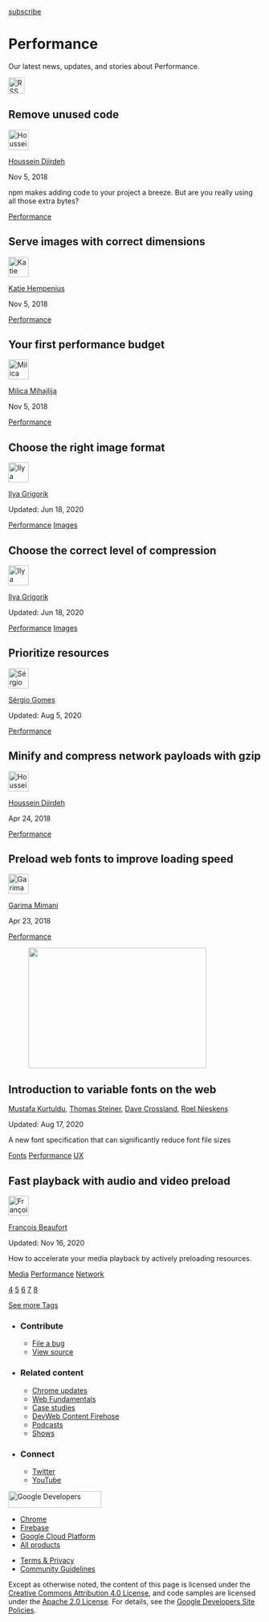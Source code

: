 <a href="/newsletter/" class="gc-analytics-event w-actions__fab w-actions__fab--subscribe"><span>subscribe</span></a>

# Performance

Our latest news, updates, and stories about Performance.

<a href="/tags/performance/feed.xml" class="w-tags-page__rss"><img src="/images/icons/rss.svg" alt="RSS Feed" width="32" height="32" /></a>

<a href="/remove-unused-code/" class="w-card-base__link"></a>

## Remove unused code

[<img src="https://web-dev.imgix.net/image/admin/BibySYHD7JweNcHZCCOe.jpg?auto=format&amp;fit=crop&amp;h=40&amp;w=40" alt="Houssein Djirdeh" class="w-author__image w-author__image--small" sizes="(min-width: 40px) 40px, calc(100vw - 48px)" srcset="https://web-dev.imgix.net/image/admin/BibySYHD7JweNcHZCCOe.jpg?fit=crop&amp;h=40&amp;w=40&amp;auto=format&amp;dpr=1&amp;q=75, https://web-dev.imgix.net/image/admin/BibySYHD7JweNcHZCCOe.jpg?fit=crop&amp;h=40&amp;w=40&amp;auto=format&amp;dpr=2&amp;q=50 2x, https://web-dev.imgix.net/image/admin/BibySYHD7JweNcHZCCOe.jpg?fit=crop&amp;h=40&amp;w=40&amp;auto=format&amp;dpr=3&amp;q=35 3x, https://web-dev.imgix.net/image/admin/BibySYHD7JweNcHZCCOe.jpg?fit=crop&amp;h=40&amp;w=40&amp;auto=format&amp;dpr=4&amp;q=23 4x, https://web-dev.imgix.net/image/admin/BibySYHD7JweNcHZCCOe.jpg?fit=crop&amp;h=40&amp;w=40&amp;auto=format&amp;dpr=5&amp;q=20 5x" width="40" height="40" />](/authors/houssein/)

<span class="w-author__name"><a href="/authors/houssein/" class="w-author__name-link">Houssein Djirdeh</a></span>

Nov 5, 2018

<a href="/remove-unused-code/" class="w-card-base__link"></a>

npm makes adding code to your project a breeze. But are you really using all those extra bytes?

<a href="/tags/performance/" class="w-chip">Performance</a>

<a href="/serve-images-with-correct-dimensions/" class="w-card-base__link"></a>

## Serve images with correct dimensions

[<img src="https://web-dev.imgix.net/image/admin/fZo7BJGec2MNRt6cWpeh.jpg?auto=format&amp;fit=crop&amp;h=40&amp;w=40" alt="Katie Hempenius" class="w-author__image w-author__image--small" sizes="(min-width: 40px) 40px, calc(100vw - 48px)" srcset="https://web-dev.imgix.net/image/admin/fZo7BJGec2MNRt6cWpeh.jpg?fit=crop&amp;h=40&amp;w=40&amp;auto=format&amp;dpr=1&amp;q=75, https://web-dev.imgix.net/image/admin/fZo7BJGec2MNRt6cWpeh.jpg?fit=crop&amp;h=40&amp;w=40&amp;auto=format&amp;dpr=2&amp;q=50 2x, https://web-dev.imgix.net/image/admin/fZo7BJGec2MNRt6cWpeh.jpg?fit=crop&amp;h=40&amp;w=40&amp;auto=format&amp;dpr=3&amp;q=35 3x, https://web-dev.imgix.net/image/admin/fZo7BJGec2MNRt6cWpeh.jpg?fit=crop&amp;h=40&amp;w=40&amp;auto=format&amp;dpr=4&amp;q=23 4x, https://web-dev.imgix.net/image/admin/fZo7BJGec2MNRt6cWpeh.jpg?fit=crop&amp;h=40&amp;w=40&amp;auto=format&amp;dpr=5&amp;q=20 5x" width="40" height="40" />](/authors/katiehempenius/)

<span class="w-author__name"><a href="/authors/katiehempenius/" class="w-author__name-link">Katie Hempenius</a></span>

Nov 5, 2018

<a href="/tags/performance/" class="w-chip">Performance</a>

<a href="/your-first-performance-budget/" class="w-card-base__link"></a>

## Your first performance budget

[<img src="https://web-dev.imgix.net/image/admin/WkMOiDtaDgiAA2YkRZ5H.jpg?auto=format&amp;fit=crop&amp;h=40&amp;w=40" alt="Milica Mihajlija" class="w-author__image w-author__image--small" sizes="(min-width: 40px) 40px, calc(100vw - 48px)" srcset="https://web-dev.imgix.net/image/admin/WkMOiDtaDgiAA2YkRZ5H.jpg?fit=crop&amp;h=40&amp;w=40&amp;auto=format&amp;dpr=1&amp;q=75, https://web-dev.imgix.net/image/admin/WkMOiDtaDgiAA2YkRZ5H.jpg?fit=crop&amp;h=40&amp;w=40&amp;auto=format&amp;dpr=2&amp;q=50 2x, https://web-dev.imgix.net/image/admin/WkMOiDtaDgiAA2YkRZ5H.jpg?fit=crop&amp;h=40&amp;w=40&amp;auto=format&amp;dpr=3&amp;q=35 3x, https://web-dev.imgix.net/image/admin/WkMOiDtaDgiAA2YkRZ5H.jpg?fit=crop&amp;h=40&amp;w=40&amp;auto=format&amp;dpr=4&amp;q=23 4x, https://web-dev.imgix.net/image/admin/WkMOiDtaDgiAA2YkRZ5H.jpg?fit=crop&amp;h=40&amp;w=40&amp;auto=format&amp;dpr=5&amp;q=20 5x" width="40" height="40" />](/authors/mihajlija/)

<span class="w-author__name"><a href="/authors/mihajlija/" class="w-author__name-link">Milica Mihajlija</a></span>

Nov 5, 2018

<a href="/tags/performance/" class="w-chip">Performance</a>

<a href="/choose-the-right-image-format/" class="w-card-base__link"></a>

## Choose the right image format

[<img src="https://web-dev.imgix.net/image/admin/ZkKPT8vEyGOWvy60ML7R.jpg?auto=format&amp;fit=crop&amp;h=40&amp;w=40" alt="Ilya Grigorik" class="w-author__image w-author__image--small" sizes="(min-width: 40px) 40px, calc(100vw - 48px)" srcset="https://web-dev.imgix.net/image/admin/ZkKPT8vEyGOWvy60ML7R.jpg?fit=crop&amp;h=40&amp;w=40&amp;auto=format&amp;dpr=1&amp;q=75, https://web-dev.imgix.net/image/admin/ZkKPT8vEyGOWvy60ML7R.jpg?fit=crop&amp;h=40&amp;w=40&amp;auto=format&amp;dpr=2&amp;q=50 2x, https://web-dev.imgix.net/image/admin/ZkKPT8vEyGOWvy60ML7R.jpg?fit=crop&amp;h=40&amp;w=40&amp;auto=format&amp;dpr=3&amp;q=35 3x, https://web-dev.imgix.net/image/admin/ZkKPT8vEyGOWvy60ML7R.jpg?fit=crop&amp;h=40&amp;w=40&amp;auto=format&amp;dpr=4&amp;q=23 4x, https://web-dev.imgix.net/image/admin/ZkKPT8vEyGOWvy60ML7R.jpg?fit=crop&amp;h=40&amp;w=40&amp;auto=format&amp;dpr=5&amp;q=20 5x" width="40" height="40" />](/authors/ilyagrigorik/)

<span class="w-author__name"><a href="/authors/ilyagrigorik/" class="w-author__name-link">Ilya Grigorik</a></span>

Updated: Jun 18, 2020

<a href="/tags/performance/" class="w-chip">Performance</a> <a href="/tags/images/" class="w-chip">Images</a>

<a href="/compress-images/" class="w-card-base__link"></a>

## Choose the correct level of compression

[<img src="https://web-dev.imgix.net/image/admin/ZkKPT8vEyGOWvy60ML7R.jpg?auto=format&amp;fit=crop&amp;h=40&amp;w=40" alt="Ilya Grigorik" class="w-author__image w-author__image--small" sizes="(min-width: 40px) 40px, calc(100vw - 48px)" srcset="https://web-dev.imgix.net/image/admin/ZkKPT8vEyGOWvy60ML7R.jpg?fit=crop&amp;h=40&amp;w=40&amp;auto=format&amp;dpr=1&amp;q=75, https://web-dev.imgix.net/image/admin/ZkKPT8vEyGOWvy60ML7R.jpg?fit=crop&amp;h=40&amp;w=40&amp;auto=format&amp;dpr=2&amp;q=50 2x, https://web-dev.imgix.net/image/admin/ZkKPT8vEyGOWvy60ML7R.jpg?fit=crop&amp;h=40&amp;w=40&amp;auto=format&amp;dpr=3&amp;q=35 3x, https://web-dev.imgix.net/image/admin/ZkKPT8vEyGOWvy60ML7R.jpg?fit=crop&amp;h=40&amp;w=40&amp;auto=format&amp;dpr=4&amp;q=23 4x, https://web-dev.imgix.net/image/admin/ZkKPT8vEyGOWvy60ML7R.jpg?fit=crop&amp;h=40&amp;w=40&amp;auto=format&amp;dpr=5&amp;q=20 5x" width="40" height="40" />](/authors/ilyagrigorik/)

<span class="w-author__name"><a href="/authors/ilyagrigorik/" class="w-author__name-link">Ilya Grigorik</a></span>

Updated: Jun 18, 2020

<a href="/tags/performance/" class="w-chip">Performance</a> <a href="/tags/images/" class="w-chip">Images</a>

<a href="/prioritize-resources/" class="w-card-base__link"></a>

## Prioritize resources

[<img src="https://web-dev.imgix.net/image/admin/qexUlvBmj0edRQSlsdGL.jpg?auto=format&amp;fit=crop&amp;h=40&amp;w=40" alt="Sérgio Gomes" class="w-author__image w-author__image--small" sizes="(min-width: 40px) 40px, calc(100vw - 48px)" srcset="https://web-dev.imgix.net/image/admin/qexUlvBmj0edRQSlsdGL.jpg?fit=crop&amp;h=40&amp;w=40&amp;auto=format&amp;dpr=1&amp;q=75, https://web-dev.imgix.net/image/admin/qexUlvBmj0edRQSlsdGL.jpg?fit=crop&amp;h=40&amp;w=40&amp;auto=format&amp;dpr=2&amp;q=50 2x, https://web-dev.imgix.net/image/admin/qexUlvBmj0edRQSlsdGL.jpg?fit=crop&amp;h=40&amp;w=40&amp;auto=format&amp;dpr=3&amp;q=35 3x, https://web-dev.imgix.net/image/admin/qexUlvBmj0edRQSlsdGL.jpg?fit=crop&amp;h=40&amp;w=40&amp;auto=format&amp;dpr=4&amp;q=23 4x, https://web-dev.imgix.net/image/admin/qexUlvBmj0edRQSlsdGL.jpg?fit=crop&amp;h=40&amp;w=40&amp;auto=format&amp;dpr=5&amp;q=20 5x" width="40" height="40" />](/authors/sgomes/)

<span class="w-author__name"><a href="/authors/sgomes/" class="w-author__name-link">Sérgio Gomes</a></span>

Updated: Aug 5, 2020

<a href="/tags/performance/" class="w-chip">Performance</a>

<a href="/codelab-text-compression/" class="w-card-base__link"></a>

## Minify and compress network payloads with gzip

[<img src="https://web-dev.imgix.net/image/admin/BibySYHD7JweNcHZCCOe.jpg?auto=format&amp;fit=crop&amp;h=40&amp;w=40" alt="Houssein Djirdeh" class="w-author__image w-author__image--small" sizes="(min-width: 40px) 40px, calc(100vw - 48px)" srcset="https://web-dev.imgix.net/image/admin/BibySYHD7JweNcHZCCOe.jpg?fit=crop&amp;h=40&amp;w=40&amp;auto=format&amp;dpr=1&amp;q=75, https://web-dev.imgix.net/image/admin/BibySYHD7JweNcHZCCOe.jpg?fit=crop&amp;h=40&amp;w=40&amp;auto=format&amp;dpr=2&amp;q=50 2x, https://web-dev.imgix.net/image/admin/BibySYHD7JweNcHZCCOe.jpg?fit=crop&amp;h=40&amp;w=40&amp;auto=format&amp;dpr=3&amp;q=35 3x, https://web-dev.imgix.net/image/admin/BibySYHD7JweNcHZCCOe.jpg?fit=crop&amp;h=40&amp;w=40&amp;auto=format&amp;dpr=4&amp;q=23 4x, https://web-dev.imgix.net/image/admin/BibySYHD7JweNcHZCCOe.jpg?fit=crop&amp;h=40&amp;w=40&amp;auto=format&amp;dpr=5&amp;q=20 5x" width="40" height="40" />](/authors/houssein/)

<span class="w-author__name"><a href="/authors/houssein/" class="w-author__name-link">Houssein Djirdeh</a></span>

Apr 24, 2018

<a href="/tags/performance/" class="w-chip">Performance</a>

<a href="/codelab-preload-web-fonts/" class="w-card-base__link"></a>

## Preload web fonts to improve loading speed

[<img src="https://web-dev.imgix.net/image/admin/obrDCmQVA55Oc4bBX5ek.jpg?auto=format&amp;fit=crop&amp;h=40&amp;w=40" alt="Garima Mimani" class="w-author__image w-author__image--small" sizes="(min-width: 40px) 40px, calc(100vw - 48px)" srcset="https://web-dev.imgix.net/image/admin/obrDCmQVA55Oc4bBX5ek.jpg?fit=crop&amp;h=40&amp;w=40&amp;auto=format&amp;dpr=1&amp;q=75, https://web-dev.imgix.net/image/admin/obrDCmQVA55Oc4bBX5ek.jpg?fit=crop&amp;h=40&amp;w=40&amp;auto=format&amp;dpr=2&amp;q=50 2x, https://web-dev.imgix.net/image/admin/obrDCmQVA55Oc4bBX5ek.jpg?fit=crop&amp;h=40&amp;w=40&amp;auto=format&amp;dpr=3&amp;q=35 3x, https://web-dev.imgix.net/image/admin/obrDCmQVA55Oc4bBX5ek.jpg?fit=crop&amp;h=40&amp;w=40&amp;auto=format&amp;dpr=4&amp;q=23 4x, https://web-dev.imgix.net/image/admin/obrDCmQVA55Oc4bBX5ek.jpg?fit=crop&amp;h=40&amp;w=40&amp;auto=format&amp;dpr=5&amp;q=20 5x" width="40" height="40" />](/authors/gmimani/)

<span class="w-author__name"><a href="/authors/gmimani/" class="w-author__name-link">Garima Mimani</a></span>

Apr 23, 2018

<a href="/tags/performance/" class="w-chip">Performance</a>

<a href="/variable-fonts/" class="w-card-base__link"></a>

<figure><img src="https://web-dev.imgix.net/image/admin/SHy7jOlEVPU1lsyfgvlG.jpg?auto=format&amp;fit=crop&amp;h=240&amp;w=354" class="w-card-base__image" sizes="(min-width: 354px) 354px, calc(100vw - 48px)" srcset="https://web-dev.imgix.net/image/admin/SHy7jOlEVPU1lsyfgvlG.jpg?fit=crop&amp;h=240&amp;w=354&amp;auto=format&amp;dpr=1&amp;q=75, https://web-dev.imgix.net/image/admin/SHy7jOlEVPU1lsyfgvlG.jpg?fit=crop&amp;h=240&amp;w=354&amp;auto=format&amp;dpr=2&amp;q=50 2x, https://web-dev.imgix.net/image/admin/SHy7jOlEVPU1lsyfgvlG.jpg?fit=crop&amp;h=240&amp;w=354&amp;auto=format&amp;dpr=3&amp;q=35 3x, https://web-dev.imgix.net/image/admin/SHy7jOlEVPU1lsyfgvlG.jpg?fit=crop&amp;h=240&amp;w=354&amp;auto=format&amp;dpr=4&amp;q=23 4x, https://web-dev.imgix.net/image/admin/SHy7jOlEVPU1lsyfgvlG.jpg?fit=crop&amp;h=240&amp;w=354&amp;auto=format&amp;dpr=5&amp;q=20 5x" width="354" height="240" /></figure>

<a href="/variable-fonts/" class="w-card-base__link"></a>

## Introduction to variable fonts on the web

<span class="w-author__name"><a href="/authors/mustafakurtuldu/" class="w-author__name-link">Mustafa Kurtuldu</a>, <a href="/authors/thomassteiner/" class="w-author__name-link">Thomas Steiner</a>, <a href="/authors/dcrossland/" class="w-author__name-link">Dave Crossland</a>, <a href="/authors/roeln/" class="w-author__name-link">Roel Nieskens</a></span>

Updated: Aug 17, 2020

<a href="/variable-fonts/" class="w-card-base__link"></a>

A new font specification that can significantly reduce font file sizes

<a href="/tags/fonts/" class="w-chip">Fonts</a> <a href="/tags/performance/" class="w-chip">Performance</a> <a href="/tags/ux/" class="w-chip">UX</a>

<a href="/fast-playback-with-preload/" class="w-card-base__link"></a>

## Fast playback with audio and video preload

[<img src="https://web-dev.imgix.net/image/admin/mXjY3z3JmrispGtu9yn6.jpg?auto=format&amp;fit=crop&amp;h=40&amp;w=40" alt="François Beaufort" class="w-author__image w-author__image--small" sizes="(min-width: 40px) 40px, calc(100vw - 48px)" srcset="https://web-dev.imgix.net/image/admin/mXjY3z3JmrispGtu9yn6.jpg?fit=crop&amp;h=40&amp;w=40&amp;auto=format&amp;dpr=1&amp;q=75, https://web-dev.imgix.net/image/admin/mXjY3z3JmrispGtu9yn6.jpg?fit=crop&amp;h=40&amp;w=40&amp;auto=format&amp;dpr=2&amp;q=50 2x, https://web-dev.imgix.net/image/admin/mXjY3z3JmrispGtu9yn6.jpg?fit=crop&amp;h=40&amp;w=40&amp;auto=format&amp;dpr=3&amp;q=35 3x, https://web-dev.imgix.net/image/admin/mXjY3z3JmrispGtu9yn6.jpg?fit=crop&amp;h=40&amp;w=40&amp;auto=format&amp;dpr=4&amp;q=23 4x, https://web-dev.imgix.net/image/admin/mXjY3z3JmrispGtu9yn6.jpg?fit=crop&amp;h=40&amp;w=40&amp;auto=format&amp;dpr=5&amp;q=20 5x" width="40" height="40" />](/authors/beaufortfrancois/)

<span class="w-author__name"><a href="/authors/beaufortfrancois/" class="w-author__name-link">François Beaufort</a></span>

Updated: Nov 16, 2020

<a href="/fast-playback-with-preload/" class="w-card-base__link"></a>

How to accelerate your media playback by actively preloading resources.

<a href="/tags/media/" class="w-chip">Media</a> <a href="/tags/performance/" class="w-chip">Performance</a> <a href="/tags/network/" class="w-chip">Network</a>

<a href="/tags/performance/" class="w-pagination__link w-pagination__arrow w-pagination__arrow--first"></a> <a href="/tags/performance/7" class="w-pagination__link w-pagination__arrow w-pagination__arrow--previous"></a> <a href="/tags/performance/4" class="w-pagination__link">4</a> <a href="/tags/performance/5" class="w-pagination__link">5</a> <a href="/tags/performance/6" class="w-pagination__link">6</a> <a href="/tags/performance/7" class="w-pagination__link">7</a> <a href="/tags/performance/8" class="w-pagination__link w-pagination__link--active">8</a>

<a href="/tags" class="w-button">See more Tags</a>

- ### Contribute

  - <a href="https://github.com/GoogleChrome/web.dev/issues/new?assignees=&amp;labels=bug&amp;template=bug_report.md&amp;title=" class="w-footer__linkbox-link">File a bug</a>
  - <a href="https://github.com/googlechrome/web.dev" class="w-footer__linkbox-link">View source</a>

- ### Related content

  - <a href="https://blog.chromium.org/" class="w-footer__linkbox-link">Chrome updates</a>
  - <a href="https://developers.google.com/web/" class="w-footer__linkbox-link">Web Fundamentals</a>
  - <a href="https://developers.google.com/web/showcase/" class="w-footer__linkbox-link">Case studies</a>
  - <a href="https://devwebfeed.appspot.com/" class="w-footer__linkbox-link">DevWeb Content Firehose</a>
  - <a href="/podcasts/" class="w-footer__linkbox-link">Podcasts</a>
  - <a href="/shows/" class="w-footer__linkbox-link">Shows</a>

- ### Connect

  - <a href="https://www.twitter.com/ChromiumDev" class="w-footer__linkbox-link">Twitter</a>
  - <a href="https://www.youtube.com/user/ChromeDevelopers" class="w-footer__linkbox-link">YouTube</a>

<a href="https://developers.google.com/" class="w-footer__utility-logo-link"><img src="/images/lockup-color.png" alt="Google Developers" class="w-footer__utility-logo" width="185" height="33" /></a>

- <a href="https://developer.chrome.com/" class="w-footer__utility-link">Chrome</a>
- <a href="https://firebase.google.com/" class="w-footer__utility-link">Firebase</a>
- <a href="https://cloud.google.com/" class="w-footer__utility-link">Google Cloud Platform</a>
- <a href="https://developers.google.com/products" class="w-footer__utility-link">All products</a>

<!-- -->

- <a href="https://policies.google.com/" class="w-footer__utility-link">Terms &amp; Privacy</a>
- <a href="/community-guidelines/" class="w-footer__utility-link">Community Guidelines</a>

Except as otherwise noted, the content of this page is licensed under the [Creative Commons Attribution 4.0 License](https://creativecommons.org/licenses/by/4.0/), and code samples are licensed under the [Apache 2.0 License](https://www.apache.org/licenses/LICENSE-2.0). For details, see the [Google Developers Site Policies](https://developers.google.com/terms/site-policies).
